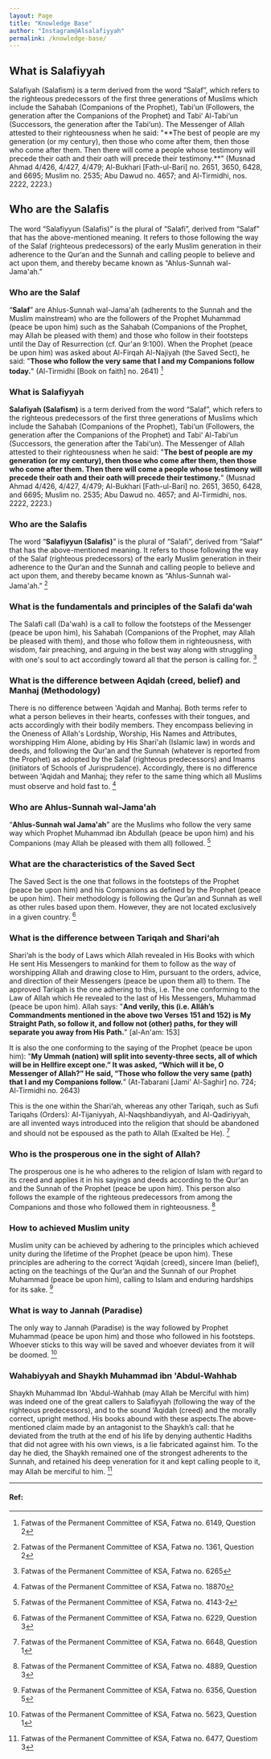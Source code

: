 ```yaml
---
layout: Page
title: "Knowledge Base"
author: "Instagram@Alsalafiyyah"
permalink: /knowledge-base/
---
```

<div itemscope itemtype="https://schema.org/FAQPage">
  <div itemscope itemprop="mainEntity" itemtype="https://schema.org/Question">
    <h2 itemprop="name">What is Salafiyyah</h2>
    <div itemscope itemprop="acceptedAnswer" itemtype="https://schema.org/Answer">
      <div itemprop="text">
Salafiyah (Salafism) is a term derived from the word “Salaf”, which refers to the righteous predecessors of the first three generations of Muslims which include the Sahabah (Companions of the Prophet), Tabi‘un (Followers, the generation after the Companions of the Prophet) and Tabi‘ Al-Tabi‘un (Successors, the generation after the Tabi‘un). The Messenger of Allah attested to their righteousness when he said: "**The best of people are my generation (or my century), then those who come after them, then those who come after them. Then there will come a people whose testimony will precede their oath and their oath will precede their testimony.**" (Musnad Ahmad 4/426, 4/427, 4/479; Al-Bukhari [Fath-ul-Bari] no. 2651, 3650, 6428, and 6695; Muslim no. 2535; Abu Dawud no. 4657; and Al-Tirmidhi, nos. 2222, 2223.)
      </div>
    </div>
  </div>
  <div itemscope itemprop="mainEntity" itemtype="https://schema.org/Question">
    <h2 itemprop="name">Who are the Salafis</h2>
    <div itemscope itemprop="acceptedAnswer" itemtype="https://schema.org/Answer">
      <div itemprop="text">
The word “Salafiyyun (Salafis)” is the plural of “Salafi”, derived from “Salaf” that has the above-mentioned meaning. It refers to those following the way of the Salaf (righteous predecessors) of the early Muslim generation in their adherence to the Qur‘an and the Sunnah and calling people to believe and act upon them, and thereby became known as “Ahlus-Sunnah wal-Jama'ah.”
      </div>
    </div>
  </div>
</div>

### Who are the Salaf

“**Salaf**” are Ahlus-Sunnah wal-Jama'ah (adherents to the Sunnah and the Muslim mainstream) who are the followers of the Prophet Muhammad (peace be upon him) such as the Sahabah (Companions of the Prophet, may Allah be pleased with them) and those who follow in their footsteps until the Day of Resurrection (cf. Qur'an 9:100). When the Prophet (peace be upon him) was asked about Al-Firqah Al-Najiyah (the Saved Sect), he said: "**Those who follow the very same that I and my Companions follow today.**" (Al-Tirmidhi [Book on faith] no. 2641) [^1]

### What is Salafiyyah

**Salafiyah (Salafism)** is a term derived from the word “Salaf”, which refers to the righteous predecessors of the first three generations of Muslims which include the Sahabah (Companions of the Prophet), Tabi‘un (Followers, the generation after the Companions of the Prophet) and Tabi‘ Al-Tabi‘un (Successors, the generation after the Tabi‘un). The Messenger of Allah attested to their righteousness when he said: "**The best of people are my generation (or my century), then those who come after them, then those who come after them. Then there will come a people whose testimony will precede their oath and their oath will precede their testimony.**" (Musnad Ahmad 4/426, 4/427, 4/479; Al-Bukhari [Fath-ul-Bari] no. 2651, 3650, 6428, and 6695; Muslim no. 2535; Abu Dawud no. 4657; and Al-Tirmidhi, nos. 2222, 2223.)

### Who are the Salafis

The word “**Salafiyyun (Salafis)**” is the plural of “Salafi”, derived from “Salaf” that has the above-mentioned meaning. It refers to those following the way of the Salaf (righteous predecessors) of the early Muslim generation in their adherence to the Qur‘an and the Sunnah and calling people to believe and act upon them, and thereby became known as “Ahlus-Sunnah wal-Jama'ah.” [^2]

### What is the fundamentals and principles of the Salafi da'wah

The Salafi call (Da'wah) is a call to follow the footsteps of the Messenger (peace be upon him), his Sahabah (Companions of the Prophet, may Allah be pleased with them), and those who follow them in righteousness, with wisdom, fair preaching, and arguing in the best way along with struggling with one's soul to act accordingly toward all that the person is calling for. [^3]

### What is the difference between Aqidah (creed, belief) and Manhaj (Methodology)

There is no difference between 'Aqidah and Manhaj. Both terms refer to what a person believes in their hearts, confesses with their tongues, and acts accordingly with their bodily members. They encompass believing in the Oneness of Allah's Lordship, Worship, His Names and Attributes, worshipping Him Alone, abiding by His Shari'ah (Islamic law) in words and deeds, and following the Qur'an and the Sunnah (whatever is reported from the Prophet) as adopted by the Salaf (righteous predecessors) and Imams (initiators of Schools of Jurisprudence). Accordingly, there is no difference between 'Aqidah and Manhaj; they refer to the same thing which all Muslims must observe and hold fast to. [^4]

### Who are Ahlus-Sunnah wal-Jama'ah

“**Ahlus-Sunnah wal Jama'ah**” are the Muslims who follow the very same way which Prophet Muhammad ibn Abdullah (peace be upon him) and his Companions (may Allah be pleased with them all) followed. [^5]

### What are the characteristics of the Saved Sect

The Saved Sect is the one that follows in the footsteps of the Prophet (peace be upon him) and his Companions as defined by the Prophet (peace be upon him). Their methodology is following the Qur’an and Sunnah as well as other rules based upon them. However, they are not located exclusively in a given country.  [^6]

###  What is the difference between Tariqah and Shari‘ah

Shari‘ah is the body of Laws which Allah revealed in His Books with which He sent His Messengers to mankind for them to follow as the way of worshipping Allah and drawing close to Him, pursuant to the orders, advice, and direction of their Messengers (peace be upon them all) to them. The approved Tariqah is the one adhering to this, i.e. The one conforming to the Law of Allah which He revealed to the last of His Messengers, Muhammad (peace be upon him). Allah says: "**And verily, this (i.e. Allâh’s Commandments mentioned in the above two Verses 151 and 152) is My Straight Path, so follow it, and follow not (other) paths, for they will separate you away from His Path.**" [al-An'am: 153]

It is also the one conforming to the saying of the Prophet (peace be upon him): "**My Ummah (nation) will split into seventy-three sects, all of which will be in Hellfire except one.” It was asked, “Which will it be, O Messenger of Allah?” He said, “Those who follow the very same (path) that I and my Companions follow.**” (At-Tabarani [Jami’ Al-Saghir] no. 724; Al-Tirmidhi no. 2643)

This is the one within the Shari‘ah, whereas any other Tariqah, such as Sufi Tariqahs (Orders): Al-Tijaniyyah, Al-Naqshbandiyyah, and Al-Qadiriyyah, are all invented ways introduced into the religion that should be abandoned and should not be espoused as the path to Allah (Exalted be He). [^7]

###  Who is the prosperous one in the sight of Allah?

The prosperous one is he who adheres to the religion of Islam with regard to its creed and applies it in his sayings and deeds according to the Qur'an and the Sunnah of the Prophet (peace be upon him). This person also follows the example of the righteous predecessors from among the Companions and those who followed them in righteousness.  [^8]

### How to achieved Muslim unity
 
Muslim unity can be achieved by adhering to the principles which achieved unity during the lifetime of the Prophet (peace be upon him). These principles are adhering to the correct ‘Aqidah (creed), sincere Iman (belief), acting on the teachings of the Qur’an and the Sunnah of our Prophet Muhammad (peace be upon him), calling to Islam and enduring hardships for its sake. [^9]

###  What is way to Jannah (Paradise)

The only way to Jannah (Paradise) is the way followed by Prophet Muhammad (peace be upon him) and those who followed in his footsteps. Whoever sticks to this way will be saved and whoever deviates from it will be doomed. [^10]

### Wahabiyyah and Shaykh Muhammad ibn 'Abdul-Wahhab

Shaykh Muhammad Ibn 'Abdul-Wahhab (may Allah be Merciful with him) was indeed one of the great callers to Salafiyyah (following the way of the righteous predecessors), and to the sound ‘Aqidah (creed) and the morally correct, upright method. His books abound with these aspects.The above-mentioned claim made by an antagonist to the Shaykh’s call: that he deviated from the truth at the end of his life by denying authentic Hadiths that did not agree with his own views, is a lie fabricated against him. To the day he died, the Shaykh remained one of the strongest adherents to the Sunnah, and retained his deep veneration for it and kept calling people to it, may Allah be merciful to him. [^11]

---
#### Ref: 

[^1]: Fatwas of the Permanent Committee of KSA, Fatwa no. 6149, Question 2
[^2]: Fatwas of the Permanent Committee of KSA, Fatwa no. 1361, Question 2
[^3]: Fatwas of the Permanent Committee of KSA, Fatwa no. 6265
[^4]: Fatwas of the Permanent Committee of KSA, Fatwa no. 18870
[^5]: Fatwas of the Permanent Committee of KSA, Fatwa no. 4143-2 
[^6]: Fatwas of the Permanent Committee of KSA, Fatwa no. 6229, Question 3
[^7]: Fatwas of the Permanent Committee of KSA, Fatwa no. 6648, Question 1
[^8]: Fatwas of the Permanent Committee of KSA, Fatwa no. 4889, Question 3
[^9]: Fatwas of the Permanent Committee of KSA, Fatwa no. 6356, Question 5
[^10]: Fatwas of the Permanent Committee of KSA, Fatwa no. 5623, Question 1
[^11]: Fatwas of the Permanent Committee of KSA, Fatwa no. 6477, Questiom 3


